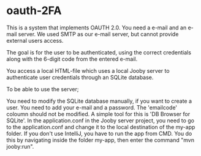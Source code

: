 # oauth-2FA
This is a system that implements OAUTH 2.0. You need a e-mail and an e-mail server. We used SMTP as our e-mail server, but cannot provide external users access. 

The goal is for the user to be authenticated, using the correct credentials along with the 6-digit code from the entered e-mail.

You access a local HTML-file which uses a local Jooby server to authenticate user credentials through an SQLite database.

To be able to use the server;

You need to modify the SQLite database manually, if you want to create a user. You need to add your e-mail and a password. The 'emailcode' coloumn should not be modified. A simple tool for this is 'DB Browser for SQLite'.
In the application.conf in the Jooby server project, you need to go to the application.conf and change it to the local destination of the my-app folder.
If you don't use IntelliJ, you have to run the app from CMD. You do this by navigating inside the folder my-app, then enter the command "mvn jooby:run".
